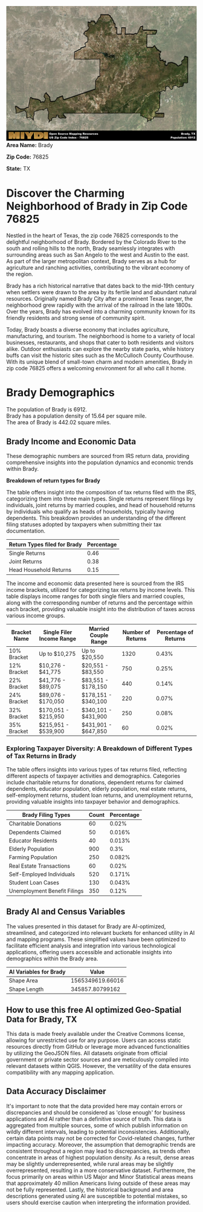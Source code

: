 ![Image Alt Text](../_images/76825.png)
**Area Name:** Brady

**Zip Code:** 76825

**State:** TX


# Discover the Charming Neighborhood of Brady in Zip Code 76825

Nestled in the heart of Texas, the zip code 76825 corresponds to the delightful neighborhood of Brady. Bordered by the Colorado River to the south and rolling hills to the north, Brady seamlessly integrates with surrounding areas such as San Angelo to the west and Austin to the east. As part of the larger metropolitan context, Brady serves as a hub for agriculture and ranching activities, contributing to the vibrant economy of the region.

Brady has a rich historical narrative that dates back to the mid-19th century when settlers were drawn to the area by its fertile land and abundant natural resources. Originally named Brady City after a prominent Texas ranger, the neighborhood grew rapidly with the arrival of the railroad in the late 1800s. Over the years, Brady has evolved into a charming community known for its friendly residents and strong sense of community spirit.

Today, Brady boasts a diverse economy that includes agriculture, manufacturing, and tourism. The neighborhood is home to a variety of local businesses, restaurants, and shops that cater to both residents and visitors alike. Outdoor enthusiasts can explore the nearby state parks, while history buffs can visit the historic sites such as the McCulloch County Courthouse. With its unique blend of small-town charm and modern amenities, Brady in zip code 76825 offers a welcoming environment for all who call it home.

# Brady Demographics

The population of Brady is 6912.  
Brady has a population density of 15.64 per square mile.  
The area of Brady is 442.02 square miles.  

## Brady Income and Economic Data

These demographic numbers are sourced from IRS return data, providing comprehensive insights into the population dynamics and economic trends within Brady.

**Breakdown of return types for Brady**

The table offers insight into the composition of tax returns filed with the IRS, categorizing them into three main types. Single returns represent filings by individuals, joint returns by married couples, and head of household returns by individuals who qualify as heads of households, typically having dependents. This breakdown provides an understanding of the different filing statuses adopted by taxpayers when submitting their tax documentation.

| Return Types filed for Brady                              | Percentage          |
|----------------------------------------------------------|---------------------|
| Single Returns                                            | 0.46 |
| Joint Returns                                             | 0.38 |
| Head Household Returns                                    | 0.15 |

The income and economic data presented here is sourced from the IRS income brackets, utilized for categorizing tax returns by income levels. This table displays income ranges for both single filers and married couples, along with the corresponding number of returns and the percentage within each bracket, providing valuable insight into the distribution of taxes across various income groups.

| Bracket Name       | Single Filer Income Range | Married Couple Range | Number of Returns | Percentage of Returns |
|--------------------|----------------------------|----------------------|-------------------|-----------------------|
| 10% Bracket        | Up to $10,275              | Up to $20,550        | 1320 | 0.43% |
| 12% Bracket        | $10,276 - $41,775          | $20,551 - $83,550    | 750 | 0.25% |
| 22% Bracket        | $41,776 - $89,075          | $83,551 - $178,150   | 440 | 0.14% |
| 24% Bracket        | $89,076 - $170,050         | $178,151 - $340,100  | 220 | 0.07% |
| 32% Bracket        | $170,051 - $215,950        | $340,101 - $431,900  | 250 | 0.08% |
| 35% Bracket        | $215,951 - $539,900        | $431,901 - $647,850  | 60 | 0.02% |

### Exploring Taxpayer Diversity: A Breakdown of Different Types of Tax Returns in Brady

The table offers insights into various types of tax returns filed, reflecting different aspects of taxpayer activities and demographics. Categories include charitable returns for donations, dependent returns for claimed dependents, educator population, elderly population, real estate returns, self-employment returns, student loan returns, and unemployment returns, providing valuable insights into taxpayer behavior and demographics.

| Brady Filing Types                    | Count | Percentage |
|--------------------------------------|-------|------------|
| Charitable Donations                 | 60 | 0.02% |
| Dependents Claimed                   | 50 | 0.016% |
| Educator Residents                   | 40 | 0.013% |
| Elderly Population                   | 900 | 0.3% |
| Farming Population                   | 250 | 0.082% |
| Real Estate Transactions             | 60 | 0.02% |
| Self-Employed Individuals            | 520 | 0.171% |
| Student Loan Cases                   | 130 | 0.043% |
| Unemployment Benefit Filings         | 350 | 0.12% |

## Brady AI and Census Variables

The values presented in this dataset for Brady are AI-optimized, streamlined, and categorized into relevant buckets for enhanced utility in AI and mapping programs. These simplified values have been optimized to facilitate efficient analysis and integration into various technological applications, offering users accessible and actionable insights into demographics within the Brady area.

| AI Variables for Brady | Value |
|-------------|-------|
| Shape Area | 1565349619.66016 |
| Shape Length | 345857.80799162 |

## How to use this free AI optimized Geo-Spatial Data for Brady, TX

This data is made freely available under the Creative Commons license, allowing for unrestricted use for any purpose. Users can access static resources directly from GitHub or leverage more advanced functionalities by utilizing the GeoJSON files. All datasets originate from official government or private sector sources and are meticulously compiled into relevant datasets within QGIS. However, the versatility of the data ensures compatibility with any mapping application.

## Data Accuracy Disclaimer
It's important to note that the data provided here may contain errors or discrepancies and should be considered as 'close enough' for business applications and AI rather than a definitive source of truth. This data is aggregated from multiple sources, some of which publish information on wildly different intervals, leading to potential inconsistencies. Additionally, certain data points may not be corrected for Covid-related changes, further impacting accuracy. Moreover, the assumption that demographic trends are consistent throughout a region may lead to discrepancies, as trends often concentrate in areas of highest population density. As a result, dense areas may be slightly underrepresented, while rural areas may be slightly overrepresented, resulting in a more conservative dataset. Furthermore, the focus primarily on areas within US Major and Minor Statistical areas means that approximately 40 million Americans living outside of these areas may not be fully represented. Lastly, the historical background and area descriptions generated using AI are susceptible to potential mistakes, so users should exercise caution when interpreting the information provided.
